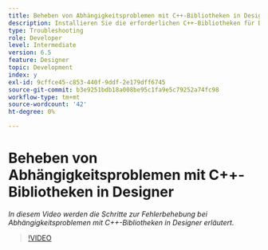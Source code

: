 ```yaml
---
title: Beheben von Abhängigkeitsproblemen mit C++-Bibliotheken in Designer
description: Installieren Sie die erforderlichen C++-Bibliotheken für Designer.
type: Troubleshooting
role: Developer
level: Intermediate
version: 6.5
feature: Designer
topic: Development
index: y
exl-id: 9cffce45-c853-440f-9ddf-2e179dff6745
source-git-commit: b3e9251bdb18a008be95c1fa9e5c79252a74fc98
workflow-type: tm+mt
source-wordcount: '42'
ht-degree: 0%

---
```


# Beheben von Abhängigkeitsproblemen mit C++-Bibliotheken in Designer

*In diesem Video werden die Schritte zur Fehlerbehebung bei Abhängigkeitsproblemen mit C++-Bibliotheken in Designer erläutert.*

>[!VIDEO](https://video.tv.adobe.com/v/335576?quality=12&learn=on)
